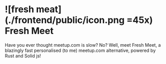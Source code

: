 # ![fresh meat](./frontend/public/icon.png =45x) Fresh Meet

Have you ever thought meetup.com is slow? No? Well, meet Fresh Meet, a blazingly fast personalised (to me) meetup.com alternative, powered by Rust and Solid js!
